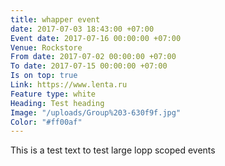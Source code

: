 ```yaml
---
title: whapper event
date: 2017-07-03 18:43:00 +07:00
Event date: 2017-07-16 00:00:00 +07:00
Venue: Rockstore
From date: 2017-07-02 00:00:00 +07:00
To date: 2017-07-15 00:00:00 +07:00
Is on top: true
Link: https://www.lenta.ru
Feature type: white
Heading: Test heading
Image: "/uploads/Group%203-630f9f.jpg"
Color: "#ff00af"
---
```


This is a test text to test large lopp scoped events
